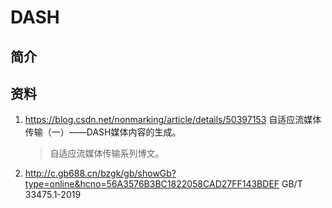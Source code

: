 # DASH

## 简介

## 资料

1. <https://blog.csdn.net/nonmarking/article/details/50397153> 自适应流媒体传输（一）——DASH媒体内容的生成。
   > 自适应流媒体传输系列博文。
2. <http://c.gb688.cn/bzgk/gb/showGb?type=online&hcno=56A3576B3BC1822058CAD27FF143BDEF> GB/T 33475.1-2019

